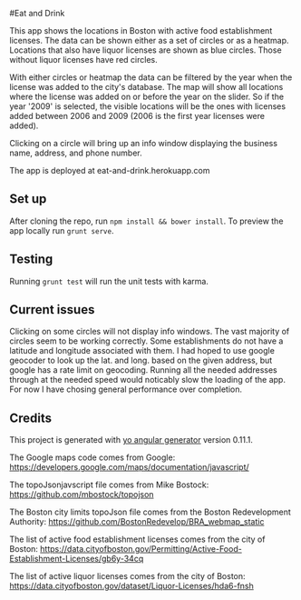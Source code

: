 #Eat and Drink

This app shows the locations in Boston with active food establishment licenses. The data can be shown either as a set of circles or as a heatmap. Locations that also have liquor licenses are shown as blue circles. Those without liquor licenses have red circles.

With either circles or heatmap the data can be filtered by the year when the license was added to the city's database. The map will show all locations where the license was added on or before the year on the slider. So if the year '2009' is selected, the visible locations will be the ones with licenses added between 2006 and 2009 (2006 is the first year licenses were added).

Clicking on a circle will bring up an info window displaying the business name, address, and phone number.

The app is deployed at eat-and-drink.herokuapp.com

## Set up

After cloning the repo, run `npm install && bower install`. To preview the app locally run `grunt serve`.

## Testing

Running `grunt test` will run the unit tests with karma.

## Current issues

Clicking on some circles will not display info windows. The vast majority of circles seem to be working correctly.
Some establishments do not have a latitude and longitude associated with them. I had hoped to use google geocoder to look up the lat. and long. based on the given address, but google has a rate limit on geocoding. Running all the needed addresses through at the needed speed would noticably slow the loading of the app. For now I have chosing general performance over completion.

## Credits

This project is generated with [yo angular generator](https://github.com/yeoman/generator-angular)
version 0.11.1.

The Google maps code comes from Google: https://developers.google.com/maps/documentation/javascript/

The topoJsonjavscript file comes from Mike Bostock: https://github.com/mbostock/topojson

The Boston city limits topoJson file comes from the Boston Redevelopment Authority: https://github.com/BostonRedevelop/BRA_webmap_static

The list of active food establishment licenses comes from the city of Boston: https://data.cityofboston.gov/Permitting/Active-Food-Establishment-Licenses/gb6y-34cq

The list of active liquor licenses comes from the city of Boston: https://data.cityofboston.gov/dataset/Liquor-Licenses/hda6-fnsh
